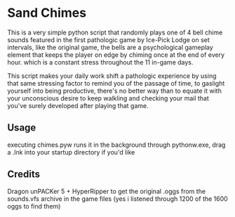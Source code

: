 # Sand Chimes #

This is a very simple python script that randomly plays one of 4 bell chime sounds featured in the first pathologic game by Ice-Pick Lodge on set intervals, like the original game, the bells are a psychological gameplay element that keeps the player on edge by chiming once at the end of every hour. which is a constant stress throughout the 11 in-game days. 

This script makes your daily work shift a pathologic experience by using that same stressing factor to remind you of the passage of time, to gaslight yourself into being productive, there's no better way than to equate it with your unconscious desire to keep walkling and checking your mail that you've surely developed after playing that game.

## Usage ##

executing chimes.pyw runs it in the background through pythonw.exe, drag a .lnk into your startup directory if you'd like 

## Credits ##

Dragon unPACKer 5 + HyperRipper to get the original .oggs from the sounds.vfs archive in the game files (yes i listened through 1200 of the 1600 oggs to find them)